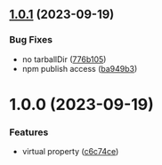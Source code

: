 ## [1.0.1](https://github.com/menelai/virtual-property/compare/v1.0.0...v1.0.1) (2023-09-19)


### Bug Fixes

* no tarballDir ([776b105](https://github.com/menelai/virtual-property/commit/776b10580323fe8a72700b182b91245eed6dc1b5))
* npm publish access ([ba949b3](https://github.com/menelai/virtual-property/commit/ba949b34f9531afb8a20a4a2af8ab1b0256d4f5d))

# 1.0.0 (2023-09-19)


### Features

* virtual property ([c6c74ce](https://github.com/menelai/virtual-property/commit/c6c74ceadcd6fc6cd132da3b03d9a0f3739aafdf))
